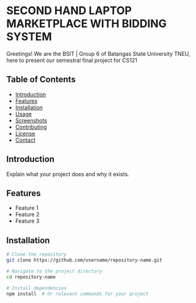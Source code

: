 <h1> SECOND HAND LAPTOP MARKETPLACE WITH BIDDING SYSTEM </h1>
Greetings! We are the BSIT | Group 6 of Batangas State University TNEU, here to present our semestral final project for CS121


## Table of Contents
- [Introduction](#introduction)
- [Features](#features)
- [Installation](#installation)
- [Usage](#usage)
- [Screenshots](#screenshots)
- [Contributing](#contributing)
- [License](#license)
- [Contact](#contact)

## Introduction
Explain what your project does and why it exists.

## Features
- Feature 1
- Feature 2
- Feature 3

## Installation
```bash
# Clone the repository
git clone https://github.com/username/repository-name.git

# Navigate to the project directory
cd repository-name

# Install dependencies
npm install  # Or relevant commands for your project

